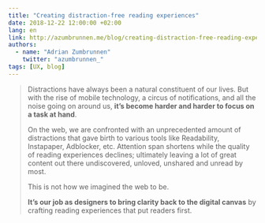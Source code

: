 ```yaml
---
title: "Creating distraction-free reading experiences"
date: 2018-12-22 12:00:00 +02:00
lang: en
link: http://azumbrunnen.me/blog/creating-distraction-free-reading-experiences/
authors:
  - name: "Adrian Zumbrunnen"
    twitter: "azumbrunnen_"
tags: [UX, blog]
---
```


> Distractions have always been a natural constituent of our lives. But with the rise of mobile technology, a circus of notifications, and all the noise going on around us, **it’s become harder and harder to focus on a task at hand**.
>
> On the web, we are confronted with an unprecedented amount of distractions that gave birth to various tools like Readability, Instapaper, Adblocker, etc. Attention span shortens while the quality of reading experiences declines; ultimately leaving a lot of great content out there undiscovered, unloved, unshared and unread by most.
>
> This is not how we imagined the web to be.
>
> **It’s our job as designers to bring clarity back to the digital canvas** by crafting reading experiences that put readers first.
